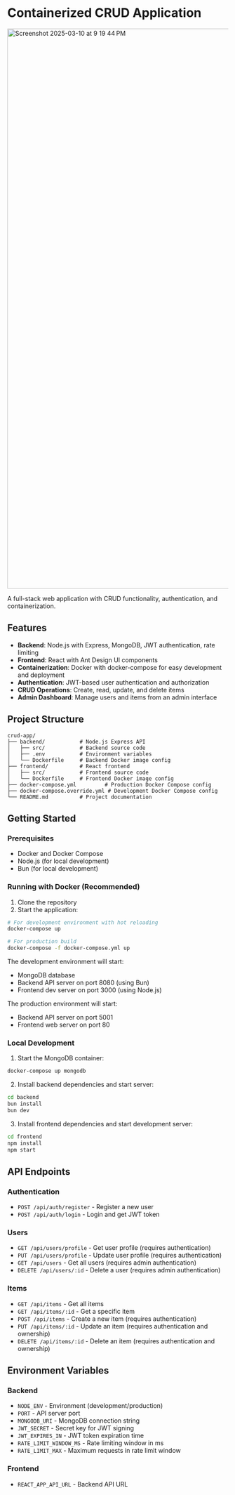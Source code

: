# Containerized CRUD Application
<img width="1276" alt="Screenshot 2025-03-10 at 9 19 44 PM" src="https://github.com/user-attachments/assets/d88c53fb-92a3-4105-9d33-2427d45bc826" />

A full-stack web application with CRUD functionality, authentication, and containerization.

## Features

- **Backend**: Node.js with Express, MongoDB, JWT authentication, rate limiting
- **Frontend**: React with Ant Design UI components
- **Containerization**: Docker with docker-compose for easy development and deployment
- **Authentication**: JWT-based user authentication and authorization
- **CRUD Operations**: Create, read, update, and delete items
- **Admin Dashboard**: Manage users and items from an admin interface

## Project Structure

```
crud-app/
├── backend/           # Node.js Express API
│   ├── src/           # Backend source code
│   ├── .env           # Environment variables
│   └── Dockerfile     # Backend Docker image config
├── frontend/          # React frontend
│   ├── src/           # Frontend source code
│   └── Dockerfile     # Frontend Docker image config
├── docker-compose.yml         # Production Docker Compose config
├── docker-compose.override.yml # Development Docker Compose config
└── README.md          # Project documentation
```

## Getting Started

### Prerequisites

- Docker and Docker Compose
- Node.js (for local development)
- Bun (for local development)

### Running with Docker (Recommended)

1. Clone the repository
2. Start the application:

```bash
# For development environment with hot reloading
docker-compose up

# For production build
docker-compose -f docker-compose.yml up
```

The development environment will start:
- MongoDB database
- Backend API server on port 8080 (using Bun)
- Frontend dev server on port 3000 (using Node.js)

The production environment will start:
- Backend API server on port 5001
- Frontend web server on port 80

### Local Development

1. Start the MongoDB container:

```bash
docker-compose up mongodb
```

2. Install backend dependencies and start server:

```bash
cd backend
bun install
bun dev
```

3. Install frontend dependencies and start development server:

```bash
cd frontend
npm install
npm start
```

## API Endpoints

### Authentication

- `POST /api/auth/register` - Register a new user
- `POST /api/auth/login` - Login and get JWT token

### Users

- `GET /api/users/profile` - Get user profile (requires authentication)
- `PUT /api/users/profile` - Update user profile (requires authentication)
- `GET /api/users` - Get all users (requires admin authentication)
- `DELETE /api/users/:id` - Delete a user (requires admin authentication)

### Items

- `GET /api/items` - Get all items
- `GET /api/items/:id` - Get a specific item
- `POST /api/items` - Create a new item (requires authentication)
- `PUT /api/items/:id` - Update an item (requires authentication and ownership)
- `DELETE /api/items/:id` - Delete an item (requires authentication and ownership)

## Environment Variables

### Backend

- `NODE_ENV` - Environment (development/production)
- `PORT` - API server port
- `MONGODB_URI` - MongoDB connection string
- `JWT_SECRET` - Secret key for JWT signing
- `JWT_EXPIRES_IN` - JWT token expiration time
- `RATE_LIMIT_WINDOW_MS` - Rate limiting window in ms
- `RATE_LIMIT_MAX` - Maximum requests in rate limit window

### Frontend

- `REACT_APP_API_URL` - Backend API URL
